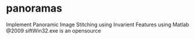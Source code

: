 # panoramas
Implement Panoramic Image Stitching using Invarient Features
using Matlab   @2009
siftWin32.exe is an opensource
